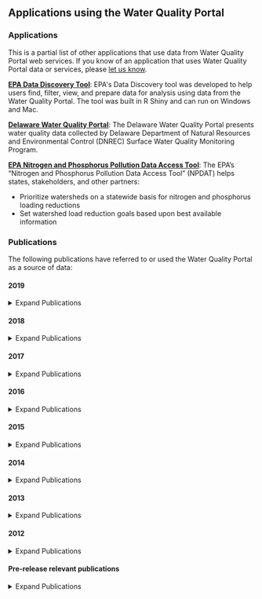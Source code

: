 ## **Applications using the Water Quality Portal**

### **Applications**
This is a partial list of other applications that use data from Water Quality Portal web services. If you know of an application that uses Water Quality Portal data or services, please [let us know](http://www.waterqualitydata.us/contact_us.jsp).

**[EPA Data Discovery Tool](https://www.epa.gov/waterdata/water-quality-portal-data-discovery-tool)**: EPA's Data Discovery tool was developed to help users find, filter, view, and prepare data for analysis using data from the Water Quality Portal. The tool was built in R Shiny and can run on Windows and Mac.  

**[Delaware Water Quality Portal](http://demac.udel.edu/waterquality/)**: The Delaware Water Quality Portal presents water quality data collected by Delaware Department of Natural Resources and Environmental Control (DNREC) Surface Water Quality Monitoring Program.

**[EPA Nitrogen and Phosphorus Pollution Data Access Tool](https://www.epa.gov/waterdata/epa-nitrogen-and-phosphorus-pollution-data-access-tool)**: The EPA’s “Nitrogen and Phosphorus Pollution Data Access Tool” (NPDAT) helps states, stakeholders, and other partners:
* Prioritize watersheds on a statewide basis for nitrogen and phosphorus loading reductions
* Set watershed load reduction goals based upon best available information


### **Publications**
The following publications have referred to or used the Water Quality Portal as a source of data:

#### **2019**
<details>
  <summary>Expand Publications</summary>

Abdul-Aziz Omar I., and Ahmed Shakil. “Evaluating the Emergent Controls of Stream Water Quality with Similitude and Dimensionless Numbers.” *Journal of Hydrologic Engineering* 24, no. 5 (May 1, 2019): 04019010. [https://doi.org/10.1061/(ASCE)HE.1943-5584.0001769](https://doi.org/10.1061/(ASCE)HE.1943-5584.0001769).

Bub, Sascha, Jakob Wolfram, Sebastian Stehle, Lara L. Petschick, and Ralf Schulz. “Graphing Ecotoxicology: The MAGIC Graph for Linking Environmental Data on Chemicals.” *Data* 4, no. 1 (March 2019): 34. [https://doi.org/10.3390/data4010034](https://doi.org/10.3390/data4010034).

Budnick, William R., Thibault Leboucher, Jérôme Belliard, Janne Soininen, Isabelle Lavoie, Katrina Pound, Aurélien Jamoneau, et al. “Local and Regional Drivers of Taxonomic Homogenization in Stream Communities along a Land Use Gradient.” *Global Ecology and Biogeography* 0, no. 0 (2019). [https://doi.org/10.1111/geb.12976](https://doi.org/10.1111/geb.12976).

Bulltail, Grace, and M. Todd Walter. “Impacts of Coal Resource Development on Surface Water Quality in a Multi-Jurisdictional Watershed in the Western United States.” Preprint. EarthArXiv, April 19, 2019. [https://doi.org/10.31223/osf.io/mybs3](https://doi.org/10.31223/osf.io/mybs3).

Cadwallader Adam, and VanBriesen Jeanne M. “Temporal and Spatial Changes in Bromine Incorporation into Drinking Water–Disinfection By-Products in Pennsylvania.” *Journal of Environmental Engineering* 145, no. 3 (March 1, 2019): 04018147. [https://doi.org/10.1061/(ASCE)EE.1943-7870.0001499](https://doi.org/10.1061/(ASCE)EE.1943-7870.0001499).

Dagnew, Awoke, Donald Scavia, Yu-Chen Wang, Rebecca Muenich, Colleen Long, and Margaret Kalcic. “Modeling Flow, Nutrient, and Sediment Delivery from a Large International Watershed Using a Field-Scale SWAT Model.” *JAWRA Journal of the American Water Resources Association* 0, no. 0 (2019). [https://doi.org/10.1111/1752-1688.12779](https://doi.org/10.1111/1752-1688.12779).

Flanagan, Kyle, Barnali Dixon, Tess Rivenbark, and Dale Griffin. “An Integrative GIS Approach to Analyzing the Impacts of Septic Systems on the Coast of Florida, USA.” *Physical Geography* 0, no. 0 (September 27, 2019): 1–26. [https://doi.org/10.1080/02723646.2019.1671297](https://doi.org/10.1080/02723646.2019.1671297).

Frederick, Logan, William P. Johnson, Thure Cerling, Diego Fernandez, and James VanDerslice. “Source Identification of Particulate Metals/Metalloids Deposited in the San Juan River Delta of Lake Powell, USA.” *Water, Air, & Soil Pollution* 230, no. 6 (May 27, 2019): 128. [https://doi.org/10.1007/s11270-019-4176-z](https://doi.org/10.1007/s11270-019-4176-z).

H2O Consulting. “Task 2: An Annotated Bibliography of Existing Datasets and Recommendations for Phase 2 of the Water-Related Ecosystem Services Assessment,” 2019. [http://www.cpwac.org/SWBreports/wresa_ph1_task2.pdf](http://www.cpwac.org/SWBreports/wresa_ph1_task2.pdf).

Haake, Danelle M., and Jason H. Knouft. “Comparison of Contributions to Chloride in Urban Stormwater from Winter Brine and Rock Salt Application.” *Environmental Science & Technology* 53, no. 20 (October 15, 2019): 11888–95. [https://doi.org/10.1021/acs.est.9b02864](https://doi.org/10.1021/acs.est.9b02864).

Hansen, Gretchen J. A., Luke A. Winslow, Jordan S. Read, Melissa Treml, Patrick J. Schmalz, and Stephen R. Carpenter. “Water Clarity and Temperature Effects on Walleye Safe Harvest: An Empirical Test of the Safe Operating Space Concept.” *Ecosphere* 10, no. 5 (2019): e02737. [https://doi.org/10.1002/ecs2.2737](https://doi.org/10.1002/ecs2.2737).

Jasechko, Scott. “Global Isotope Hydrogeology―Review.” *Reviews of Geophysics* 0, no. 0 (2019). [https://doi.org/10.1029/2018RG000627](https://doi.org/10.1029/2018RG000627).

Kujawa, Haley A. “Evaluation of Uncertainty in a Maumee River Watershed Soil and Water Assessment Tool under Current Conditions and Future Climate Projections.” The Ohio State University, 2019. [https://etd.ohiolink.edu/pg_10?0::NO:10:P10_ACCESSION_NUM:osu1555575109524802](https://etd.ohiolink.edu/pg_10?0::NO:10:P10_ACCESSION_NUM:osu1555575109524802).

Kung, Megan, Dennis Guignet, and Patrick Walsh. “Comparing Pollution Where You Live and Play: A Hedonic Analysis of Enterococcus in the Long Island Sound,” 2019. [http://econ.appstate.edu/RePEc/pdf/wp1902.pdf](http://econ.appstate.edu/RePEc/pdf/wp1902.pdf).

Miller, Christopher. “Development Along Rattlesnake Creek: An Assessment of Stream Health, Channel Form, and Land Cover.” Master of Science (MS), Univeristy of Montana, 2019. [https://scholarworks.umt.edu/etd/11350](https://scholarworks.umt.edu/etd/11350).

Morgan, David. “Multispecies Planning: Locating Nonhuman Entanglements in Oyster Restoration Policy on the Massachusetts Coast - ProQuest.” Master of Arts in Urban and Environmental Policy and Planning, Tufts University, 2019. [https://search.proquest.com/openview/02c95773c5c3213d911dee8e845c5cf1/1?pq-origsite=gscholar&cbl=18750&diss=y](https://search.proquest.com/openview/02c95773c5c3213d911dee8e845c5cf1/1?pq-origsite=gscholar&cbl=18750&diss=y).

Navas-Acien, Ana, Tiffany R. Sanchez, Koren Mann, and Miranda R. Jones. “Arsenic Exposure and Cardiovascular Disease: Evidence Needed to Inform the Dose-Response at Low Levels.” *Current Epidemiology Reports*, April 17, 2019. [https://doi.org/10.1007/s40471-019-00186-5](https://doi.org/10.1007/s40471-019-00186-5).

Potapova, Marina G., and Ionel Ciugulea. “The Novel Species Navicula Eileeniae (Bacillariophyta, Naviculaceae) and Its Recent Expansion in the Central Appalachian Region of North America.” *Plant Ecology and Evolution* 152, no. 2 (July 2019): 368–77. [https://doi.org/10.5091/plecevo.2019.1594](https://doi.org/10.5091/plecevo.2019.1594).

Raff, Zach, and Andrew Meyer. “CAFOs and Surface Water Quality: Evidence from the Proliferation of Large Farms in Wisconsin.” SSRN Scholarly Paper. Rochester, NY: Social Science Research Network, April 18, 2019. [https://papers.ssrn.com/abstract=3379678](https://papers.ssrn.com/abstract=3379678).

Riscassi, Ami, Todd Scanlon, and James Galloway. “Stream Geochemical Response to Reductions in Acid Deposition in Headwater Streams: Chronic versus Episodic Acidification Recovery.” *Hydrological Processes* 33, no. 4 (2019): 512–26. [https://doi.org/10.1002/hyp.13349](https://doi.org/10.1002/hyp.13349).

Ross, Matthew RV, Simon N. Topp, Alison P. Appling, Xiao Yang, Catherine Kuhn, David Butman, Marc Simard, and Tamlin Pavelsky. “AquaSat: A Dataset to Enable Remote Sensing of Water Quality for Inland Waters.” *Water Resources Research*, 2019. [https://doi.org/10.1029/2019WR024883](https://doi.org/10.1029/2019WR024883).

Rumschlag, Samantha L., Scott M. Bessler, and Jason R. Rohr. “Evaluating Improvements to Exposure Estimates from Fate and Transport Models by Incorporating Environmental Sampling Effort and Contaminant Use.” *Water Research*, March 22, 2019. [https://doi.org/10.1016/j.watres.2019.03.038](https://doi.org/10.1016/j.watres.2019.03.038).

Russoniello, Christopher J., and Laura K. Lautz. “Pay the PIED Piper: Guidelines to Visualize Large Geochemical Datasets on Piper Diagrams.” *Groundwater* n/a, no. n/a (2019). [https://doi.org/10.1111/gwat.12953](https://doi.org/10.1111/gwat.12953).

Rust, Ashley J., Samuel Saxe, John McCray, Charles C. Rhoades, and Terri S. Hogue. “Evaluating the Factors Responsible for Post-Fire Water Quality Response in Forests of the Western USA.” *International Journal of Wildland Fire*, September 3, 2019. [https://doi.org/10.1071/WF18191](https://doi.org/10.1071/WF18191).

Ryan, Adam C., Robert C. Santore, Scott Tobiason, Giday WoldeGabriel, and Armand R. Groffman. “Total Recoverable Aluminum: Not Totally Relevant for Water Quality Standards.” *Integrated Environmental Assessment and Management* 0, no. ja (2019). [https://doi.org/10.1002/ieam.4177](https://doi.org/10.1002/ieam.4177).

Sanders, Nathan Edward. “AMEND: Open Source and Data-Driven Oversight of Water Quality in New England.” *Media and Communication* 7, no. 3 (August 6, 2019): 91–103. [https://doi.org/10.17645/mac.v7i3.2136](https://doi.org/10.17645/mac.v7i3.2136).

Shaughnessy, A. R., J. J. Sloan, M. J. Corcoran, and E. A. Hasenmueller. “Sediments in Agricultural Reservoirs Act as Sinks and Sources for Nutrients over Various Timescales.” *Water Resources Research* 55, no. 7 (2019): 5985–6000. [https://doi.org/10.1029/2018WR024004](https://doi.org/10.1029/2018WR024004).

Shen, Longzhu, Giuseppe Amatulli, Tushar Sethi, Peter Raymond, and Sami Domisch. “Estimating Nitrogen and Phosphorus Concentrations in Streams and Rivers across the Contiguous United States: A Machine Learning Framework.” PeerJ Inc., March 13, 2019. [https://doi.org/10.7287/peerj.preprints.27585v1](https://doi.org/10.7287/peerj.preprints.27585v1).

South Carolina Department of Health and Environmental Control, Bureau of Water, and David Chestnut. “State of South Carolina Monitoring Strategy for Calendar Year 2019,” 2019. [https://dc.statelibrary.sc.gov/handle/10827/31266](https://dc.statelibrary.sc.gov/handle/10827/31266).

Van Gray, Jonathan B. “Disturbance Effects on Assembly and Recovery Dynamics of Freshwater Microbial Biofilm Communitieis.” PHD, Kent State University, 2019. [https://etd.ohiolink.edu/pg_10?0::NO:10:P10_ACCESSION_NUM:kent1556556989587688](https://etd.ohiolink.edu/pg_10?0::NO:10:P10_ACCESSION_NUM:kent1556556989587688).

Wang, Ruoyu, Huajin Chen, Yuzhou Luo, Patrick Moran, Michael Grieneisen, and Minghua Zhang. “Nitrate Runoff Contributing from the Agriculturally Intensive San Joaquin River Watershed to Bay-Delta in California.” *Sustainability* 11, no. 10 (January 2019): 2845. [https://doi.org/10.3390/su11102845](https://doi.org/10.3390/su11102845).

Wesenbeeck, I. J. van, and S. Knowles. “Groundwater Monitoring for 1,3-Dichloropropene in High Fumigant Use Areas of North America and Europe.” *Pest Management Science* 0, no. ja (2019). [https://doi.org/10.1002/ps.5398](https://doi.org/10.1002/ps.5398).

Wilson, Matthew J., Matthew E. McTammany, and Hannah R. Bohr. “Manganese Oxides as Localized Drivers of Benthic Invertebrate Density and Community Structure.” *Hydrobiologia*, May 29, 2019. [https://doi.org/10.1007/s10750-019-03979-3](https://doi.org/10.1007/s10750-019-03979-3).

Yao, Huaxiu, Yiding Liu, Ying Wei, Xianfeng Tang, and Zhenhui Li. “Learning from Multiple Cities: A Meta-Learning Approach for Spatial-Temporal Prediction.” *ArXiv:1901.08518 [Cs, Stat]*, January 24, 2019. [http://arxiv.org/abs/1901.08518](http://arxiv.org/abs/1901.08518).

Yigzaw, Wondmagegn, Hong-Yi Li, Xing Fang, L. Ruby Leung, Nathalie Voisin, Mohamad I. Hejazi, and Yonas Demissie. “A Multi-Layer Reservoir Thermal Stratification Module for Earth System Models.” *Journal of Advances in Modeling Earth Systems* 0, no. ja (2019). [https://doi.org/10.1029/2019MS001632](https://doi.org/10.1029/2019MS001632).

</details>

#### **2018**
<details>
  <summary>Expand Publications</summary>

Amos, H. M., Miniat, C. F., Lynch, J., Compton, J., Templer, P. H., Sprague, L. A., … Pouyat, R. (2018). What Goes Up Must Come Down: Integrating Air and Water Quality Monitoring for Nutrients. *Environmental Science & Technology*, 52(20), 11441–11448. [https://doi.org/10.1021/acs.est.8b03504](https://doi.org/10.1021/acs.est.8b03504)

Andres, A. S., Main, C. R., Pettay, D. T., & Ullman, W. J. (2018). Hydrophysical and Hydrochemical Controls of Cyanobacterial Blooms in Coursey Pond, Delaware (USA). *Journal of Environmental Quality*, 0(0). [https://doi.org/10.2134/jeq2018.03.0108](https://doi.org/10.2134/jeq2018.03.0108)

Aplasca, A. C., Titus, V., Ossiboff, R. J., Murphy, L., Seimon, T. A., Ingerman, K., … Sykes, J. M. (2018). Health Assessment of Free-Ranging Chelonians in an Urban Section of the Bronx River, New York. *Journal of Wildlife Diseases*. [https://doi.org/10.7589/2017-12-304](https://doi.org/10.7589/2017-12-304)

Baeumler, N. (2018). *River Nitrogen Loads and Landscape Evapotranspiration as Influenced by Climate and Land Cover Changes in the Midwestern United States* (Masters). University of Minnesota. Retrieved from [http://hdl.handle.net/11299/200157](http://hdl.handle.net/11299/200157)

Barmentlo, S. H., Schrama, M., Hunting, E. R., Heutink, R., van Bodegom, P. M., de Snoo, G. R., & Vijver, M. G. (2018). Assessing combined impacts of agrochemicals: Aquatic macroinvertebrate population responses in outdoor mesocosms. *Science of The Total Environment*, 631–632, 341–347. [https://doi.org/10.1016/j.scitotenv.2018.03.021](https://doi.org/10.1016/j.scitotenv.2018.03.021)

Beri, J., Kirkwood, K. I., Muddiman, D. C., & Bereman, M. S. (2018). A novel integrated strategy for the detection and quantification of the neurotoxin β-*methylamino*-alanine in environmental samples. *Analytical and Bioanalytical Chemistry*, 410(10), 2597–2605. [https://doi.org/10.1007/s00216-018-0930-0](https://doi.org/10.1007/s00216-018-0930-0)

Bernier, K. (2018). *Land Use Planning, Policy, and Water Quality Nexus for Escherichia coli Mitigation: A Case Study of Greenville, SC* (Master of City and Regional Planning (MCRP)). Clemson University. Retrieved from [https://tigerprints.clemson.edu/all_theses/2816](https://tigerprints.clemson.edu/all_theses/2816)

Billmire, M., & Koziol, B. W. (2018). Landscape and flow path-based nutrient loading metrics for evaluation of in-stream water quality in Saginaw Bay, Michigan. *Journal of Great Lakes Research*. [https://doi.org/10.1016/j.jglr.2018.06.004](https://doi.org/10.1016/j.jglr.2018.06.004)

Cadwallader, A. L. (2018). *Impacts of Bromide and Nitrogen Wastewater Discharges on Downstream Drinking Water Treatment Plant Disinfection Byproducts* (PhD Thesis). Carnegie Mellon University.

Douglas, S. H., Dixon, B., & Griffin, D. (2018). Assessing intrinsic and specific vulnerability models ability to indicate groundwater vulnerability to groups of similar pesticides: a comparative study. *Physical Geography*, 0(0), 1–19. [https://doi.org/10.1080/02723646.2017.1406300](https://doi.org/10.1080/02723646.2017.1406300)

Dunnington, D. W., & Spooner, I. S. (2018). Using a linked table-based structure to encode self-describing multiparameter spatiotemporal data. *FACETS*, 3(1), 326–337. [https://doi.org/10.1139/facets-2017-0026](https://doi.org/10.1139/facets-2017-0026)

Gibson, K. J., Miller, J. M., Johnson, P. D., & Stewart, P. M. (2018). Acute Toxicity of Chloride, Potassium, Nickel, and Zinc to Federally Threatened and Petitioned Mollusk Species. *Southeastern Naturalist*, 239–256. [https://doi.org/10.1656/058.017.0206](https://doi.org/10.1656/058.017.0206)

Good, K. D. (2018). Contributions of bromide from coal-fired power plants at Pennsylvania drinking water intakes, 13.

Grant, L., & Langpap, C. (2018a). Private provision of public goods by environmental groups. *Proceedings of the National Academy of Sciences*, 201805336. [https://doi.org/10.1073/pnas.1805336115](https://doi.org/10.1073/pnas.1805336115)

Grant, L., & Langpap, C. (2018b). Private provision of public goods by environmental groups. *Proceedings of the National Academy of Sciences*, 201805336. [https://doi.org/10.1073/pnas.1805336115](https://doi.org/10.1073/pnas.1805336115)

Greb, S., Dekker, A., Binding, C., & IOCCG. (2018). *Earth Observations in Support of Global Water Quality*. (Report). International Ocean Colour Coordinating Group (IOCCG). [http://dx.doi.org/10.25607/OBP-113](http://dx.doi.org/10.25607/OBP-113)

Hundt, S. A., & Hopkins, C. B. (2018). *Compilation and analysis of multiple groundwater-quality datasets for Idaho* (USGS Numbered Series No. 2018–1079). Reston, VA: U.S. Geological Survey. Retrieved from [http://pubs.er.usgs.gov/publication/ofr20181079](http://pubs.er.usgs.gov/publication/ofr20181079)

Kang, M., Ayars, J. E., & Jackson, R. (2018). Deep groundwater quality in the southwestern United States. *Environmental Research Letters*. [https://doi.org/10.1088/1748-9326/aae93c](https://doi.org/10.1088/1748-9326/aae93c)

Keiser, D., & Shapiro, J. (2018). Burning Waters to Crystal Springs? U.S. Water Pollution Regulation Over the Last Half Century. *Economics Working Papers*. Retrieved from [https://lib.dr.iastate.edu/econ_workingpapers/62](https://lib.dr.iastate.edu/econ_workingpapers/62)

Korte, D. M. (2018). *Landslide Distribution and Susceptibility, Material Properties, and Soil Loss Estimates for the Drift Creek Watershed (Siletz River), Lincoln County, Oregon* (PhD Thesis). Kent State University.

Laureano-Rosario, A. E., Duncan, A. P., Symonds, E. M., Savic, D. A., & Muller-Karger, F. E. (2018). Predicting culturable enterococci exceedances at escambron beach, San Juan, Puerto Rico using satellite remote sensing and artificial neural networks. *Journal of Water and Health*. [https://doi.org/10.2166/wh.2018.128](https://doi.org/10.2166/wh.2018.128)

Leonard, A. (2018). *Margaret White Springs Recharge Study, Buffalo National River, North-central Arkansas, USA* (Master of Science in Geology (MS)). University of Arkansas, Fayetteville, AR. Retrieved from [https://scholarworks.uark.edu/etd/3077](https://scholarworks.uark.edu/etd/3077)

Libera, D. A. (2018). *Reducing Uncertainty in Predicting and Forecasting Nutrient Constituents across the Southeastern United States*. (Doctor of Philosophy, Civil Engineering). North Carolina State. Retrieved from [http://www.lib.ncsu.edu/resolver/1840.20/35511](http://www.lib.ncsu.edu/resolver/1840.20/35511)

Millard, J. D., Driscoll, C. T., Burns, D. A., Montesdeoca, M. R., & Riva-Murray, K. (2018). Response of mercury in an Adirondack (NY, USA) forest stream to watershed lime application. *Environmental Science: Processes & Impacts*. [https://doi.org/10.1039/C7EM00520B](https://doi.org/10.1039/C7EM00520B)

Miralha, L. (2018). *ACCOUNTING FOR SPATIAL AUTOCORRELATION IN MODELING THE DISTRIBUTION OF WATER QUALITY VARIABLES*. Retrieved from [https://doi.org/10.13023/ETD.2018.196](https://doi.org/10.13023/ETD.2018.196)

Miralha, L., & Kim, D. (2018). Accounting for and Predicting the Influence of Spatial Autocorrelation in Water Quality Modeling. *ISPRS International Journal of Geo-Information*, 7(2), 64. [https://doi.org/10.3390/ijgi7020064](https://doi.org/10.3390/ijgi7020064)

Moore, A. P., & Bringolf, R. B. (2018). Effects of nitrate on freshwater mussel glochidia attachment and metamorphosis success to the juvenile stage. *Environmental Pollution*, 242, 807–813. [https://doi.org/10.1016/j.envpol.2018.07.047](https://doi.org/10.1016/j.envpol.2018.07.047)

Niu, X., Wen, T., Li, Z., & Brantley, S. L. (2018). One Step toward Developing Knowledge from Numbers in Regional Analysis of Water Quality. *Environmental Science & Technology*. [https://doi.org/10.1021/acs.est.8b01035](https://doi.org/10.1021/acs.est.8b01035)

Niu, X., Wendt, A., Li, Z., Agarwal, A., Xue, L., Gonzales, M., & Brantley, S. L. (2018). Detecting the effects of coal mining, acid rain, and natural gas extraction in Appalachian basin streams in Pennsylvania (USA) through analysis of barium and sulfate concentrations. *Environmental Geochemistry and Health*, 40(2), 865–885. [https://doi.org/10.1007/s10653-017-0031-6](https://doi.org/10.1007/s10653-017-0031-6)

Oda, T., Green, M. B., Urakawa, R., Scanlon, T. M., Sebestyen, S. D., McGuire, K. J., … Ohte, N. (2018). Stream Runoff and Nitrate Recovery Times After Forest Disturbance in the USA and Japan. *Water Resources Research*, 54(9), 6042–6054. [https://doi.org/10.1029/2017WR021986](https://doi.org/10.1029/2017WR021986)

Osborne, M., Ackerman, D., & Kimble, G. (2018). Visualizing Big Data to Guide Water Resource Decisions [Text]. [https://doi.org/info:doi/10.2175/193864718825135289](https://doi.org/info:doi/10.2175/193864718825135289)

Osborne, M., Ackerman, D., Osborne, R., & Kimble, G. (2018). Understanding Water Quality in a Large Watershed [Text]. [https://doi.org/info:doi/10.2175/193864718824940042](https://doi.org/info:doi/10.2175/193864718824940042)

Paudel, J., & Crago, C. L. (2018). *Environmental Externalities from Agriculture: Evidence from Water Quality in the United States* (PhD Thesis). University of Massaschusetts, Amherst.

Rahman, A., El Hayek, E., Blake, J. M., Bixby, R. J., Ali, A.-M., Spilde, M., … Artyushkova, K. (2018). Metal Reactivity in Laboratory Burned Wood from a Watershed Affected by Wildfires. *Environmental Science & Technology*.

Robison, A. L., & Scanlon, T. M. (2018). Climate change to offset improvements in watershed acid-base status provided by Clean Air Act and Amendments: A model application in Shenandoah National Park, Virginia. *Journal of Geophysical Research: Biogeosciences*, 0(ja). [https://doi.org/10.1029/2018JG004519](https://doi.org/10.1029/2018JG004519)

Rumschlag, S. L., Rohr, J. R., & Bessler, S. (2018). Evaluating Improvements to Exposure Estimates from Fate and Transport Models by Incorporating Environmental Sampling Effort and Landscape-level Contaminant Use. *BioRxiv*, 472969. [https://doi.org/10.1101/472969](https://doi.org/10.1101/472969)

Salerno, J. (2018). *Main content The Risk Posed by Pesticides and Contaminant Mixtures to Freshwater Mussels (Unionidae) in Ontario* (Master of Science). University of Guelph. Retrieved from [http://hdl.handle.net/10214/14282](http://hdl.handle.net/10214/14282)

Salerno, J., Bennett, C. J., Holman, E., Gillis, P. L., Sibley, P. K., & Prosser, R. S. (2018). Sensitivity of multiple life-stages of two freshwater mussel species (Unionidae) to various pesticides detected in Ontario (Canada) surface waters. *Environmental Toxicology and Chemistry*, 0(ja). [https://doi.org/10.1002/etc.4248](https://doi.org/10.1002/etc.4248)

Santore, R. C., Ryan, A. C., Kroglund, F., Rodriquez, P., Stubblefield, W., Cardwell, A., … Nordheim, E. (2018). Development and Application of a Biotic Ligand Model for Predicting the Chronic Toxicity of Dissolved and Precipitated Aluminum to Aquatic Organisms. *Environmental Toxicology and Chemistry*, n/a-n/a. [https://doi.org/10.1002/etc.4020](https://doi.org/10.1002/etc.4020)

Sartori, F., & Vidrio, E. (2018). Environmental fate and ecotoxicology of paraquat: a California perspective. *Toxicological & Environmental Chemistry*, 0(0), 1–39. [https://doi.org/10.1080/02772248.2018.1460369](https://doi.org/10.1080/02772248.2018.1460369)

Scavia, D., Bocaniov, S. A., Dagnew, A., Long, C., & Wang, Y.-C. (2018). St. Clair-Detroit River system: Phosphorus mass balance and implications for Lake Erie load reduction, monitoring, and climate change. *Journal of Great Lakes Research*. [https://doi.org/10.1016/j.jglr.2018.11.008](https://doi.org/10.1016/j.jglr.2018.11.008)

Schaeffer, B. A., Iiames, J., Dwyer, J., Urquhart, E., Salls, W., Rover, J., & Seegers, B. (2018). An initial validation of Landsat 5 and 7 derived surface water temperature for U.S. lakes, reservoirs, and estuaries. *International Journal of Remote Sensing*, 0(0), 1–17. [https://doi.org/10.1080/01431161.2018.1471545](https://doi.org/10.1080/01431161.2018.1471545)

Sharma, N., Westerhoff, P., Lackner, K., & Herckes, P. (2018). *Historical and Future Needs for Geospatial Iodide Occurrence and Sources  in Surface and Ground Waters of the United States of America* (Masters Thesis). Arizona State University. Retrieved from [http://hdl.handle.net/2286/R.I.51678](http://hdl.handle.net/2286/R.I.51678)

Strickling, H. L., & Obenour, D. R. (2018). Leveraging Spatial and Temporal Variability to Probabilistically Characterize Nutrient Sources and Export Rates in a Developing Watershed. *Water Resources Research*, 0(ja). [https://doi.org/10.1029/2017WR022220](https://doi.org/10.1029/2017WR022220)

SZWILSKI, T. B., SMITH, J., CHAPMAN, J., & LEWIS, M. (2018). CYBERINFRASTRUCTURE SUPPORTING WATERSHED HEALTH MONITORING AND MANAGEMENT. *Water Pollution XIV*, 228, 245.

Warrick, J. A., & Milliman, J. D. (2018). Do we know how much fluvial sediment reaches the sea? Decreased river monitoring of U.S. coastal rivers. *Hydrological Processes*, 32(23), 3561–3567. [https://doi.org/10.1002/hyp.13276](https://doi.org/10.1002/hyp.13276)

Weidhaas, J., Anderson, A., & Jamal, R. (2018). Elucidating waterborne pathogen presence and aiding source apportionment in an impaired stream. *Applied and Environmental Microbiology*, AEM.02510-17. [https://doi.org/10.1128/AEM.02510-17](https://doi.org/10.1128/AEM.02510-17)

Winslow, L. A., Hahn, T. H., DeVaul Princiotta, S., Leach, T. H., & Rose, K. C. (2018). Characterizing hydrologic networks: Developing a tool to enable research of macroscale aquatic networks. *Environmental Modelling & Software*, 104, 94–101. [https://doi.org/10.1016/j.envsoft.2018.03.012](https://doi.org/10.1016/j.envsoft.2018.03.012)

Wurtsbaugh, W. (2018). Effects of Eutrophication on Birds in Three Bays of Great Salt Lake: A Comparative Analysis with Utah DWR Waterbird Survey Data. *Watershed Sciences Faculty Publications*, 1–24.

Young, D. (2018). Integrating Data Using Open Standards [Text]. [https://doi.org/info:doi/10.2175/193864718825135522](https://doi.org/info:doi/10.2175/193864718825135522)

</details>

#### **2017**
<details>
  <summary>Expand Publications</summary>

Ascott, M. J., Gooddy, D. C., Wang, L., Stuart, M. E., Lewis, M. A., Ward, R. S., & Binley, A. M. (2017). Global patterns of nitrate storage in the vadose zone. *Nature Communications*, 8(1), 1416. [https://doi.org/10.1038/s41467-017-01321-w](https://doi.org/10.1038/s41467-017-01321-w)

Atherholt, T. B., Procopio, N. A., & Goodrow, S. M. (2017). Seasonality of Coliform Bacteria Detection Rates in New Jersey Domestic Wells. *Groundwater*, 55(3), 346–361. [https://doi.org/10.1111/gwat.12482](https://doi.org/10.1111/gwat.12482)

Botero-Acosta, A., & Chu, M. L. (2017). Estimation of Watershed Responses to Anthropogenic Stressors Considering Spatial and Temporary Variations (p. 1). Presented at the 2017 ASABE Annual International Meeting, ASABE. [https://doi.org/10.13031/aim.201700240](https://doi.org/10.13031/aim.201700240)

Buchanan, C., Smith, Z., & Nagel, A. (2017). *Long-Term Water Quality Trends in USEPA Region 3 (Mid-Atlantic)*. Rockville, MD 20850: Interstate Commission on the Potomac River Basin. Retrieved from [https://www.potomacriver.org/wp-content/uploads/2017/09/ICP17-5_Buchanan.pdf](https://www.potomacriver.org/wp-content/uploads/2017/09/ICP17-5_Buchanan.pdf)

Ceccaroni, L., & Piera, J. (2017). *Analyzing the role of citizen science in modern research*. Retrieved from [http://public.eblib.com/choice/publicfullrecord.aspx?p=4729473](http://public.eblib.com/choice/publicfullrecord.aspx?p=4729473)

Chen, H., Luo, Y., Potter, C., Moran, P. J., Grieneisen, M. L., & Zhang, M. (2017). Modeling pesticide diuron loading from the San Joaquin watershed into the Sacramento-San Joaquin Delta using SWAT. *Water Research*, 121, 374–385. [https://doi.org/10.1016/j.watres.2017.05.032](https://doi.org/10.1016/j.watres.2017.05.032)

Danhoff, B. M., Huckins, C. J., Auer, N. A., Goble, C. W., Ogren, S. A., & Holtgren, J. M. (2017). Abiotic Habitat Assessment for Arctic Grayling in a Portion of the Big Manistee River, Michigan. *Transactions of the American Fisheries Society*, 146(4), 645–662. [https://doi.org/10.1080/00028487.2017.1301995](https://doi.org/10.1080/00028487.2017.1301995)

Doctor, D. H., Paybins, K. S., & Kozar, M. D. (2017). *A GIS-Based Compilation of Spring Locations and Geochemical Parameters in the Appalachian Landscape Conservation Cooperative (LCC) Region* (USGS Numbered Series No. 2017–5023) (pp. 38–48). Reston, VA: U.S. Geological Survey. Retrieved from [https://doi.org/10.3133/sir20175023](https://doi.org/10.3133/sir20175023)

Dugan, H. A., Summers, J. C., Skaff, N. K., Krivak-Tetley, F. E., Doubek, J. P., Burke, S. M., … Weathers, K. C. (2017). Long-term chloride concentrations in North American and European freshwater lakes. *Scientific Data*, 4. [https://doi.org/10.1038/sdata.2017.101](https://doi.org/10.1038/sdata.2017.101)

Garcia, V., Cooter, E., Crooks, J., Hinckley, B., Murphy, M., & Xing, X. (2017). Examining the impacts of increased corn production on groundwater quality using a coupled modeling system. *Science of The Total Environment*, 586, 16–24. [https://doi.org/10.1016/j.scitotenv.2017.02.009](https://doi.org/10.1016/j.scitotenv.2017.02.009)

Good, K. D., & VanBriesen, J. M. (2017). Power Plant Bromide Discharges and Downstream Drinking Water Systems in Pennsylvania. *Environmental Science & Technology*, 51(20), 11829–11838. [https://doi.org/10.1021/acs.est.7b03003](https://doi.org/10.1021/acs.est.7b03003)

Govenor, H., Krometis, L. A. H., & Hession, W. C. (2017). Invertebrate-Based Water Quality Impairments and Associated Stressors Identified through the US Clean Water Act. *Environmental Management*, 1–17. [https://doi.org/10.1007/s00267-017-0907-3](https://doi.org/10.1007/s00267-017-0907-3)

Hagemann, M., & Park, M.-H. (2017). Capacity of semi-parametric regression models to predict extreme-event water quality in the Northeastern US. *Journal of Hydrology*, 547, 575–584. [https://doi.org/10.1016/j.jhydrol.2017.02.017](https://doi.org/10.1016/j.jhydrol.2017.02.017)

Howson, U. A., Buchanan, G. A., & Nickels, J. A. (2017). Zooplankton Community Dynamics in a Western Mid-Atlantic Lagoonal Estuary. *Journal of Coastal Research*, 141–168. [https://doi.org/10.2112/SI78-012.1](https://doi.org/10.2112/SI78-012.1)

Jasechko, S., Perrone, D., Befus, K. M., Bayani Cardenas, M., Ferguson, G., Gleeson, T., … Kirchner, J. W. (2017). Global aquifers dominated by fossil groundwaters but wells vulnerable to modern contamination. *Nature Geoscience*, 10, 425–429. [https://doi.org/10.1038/ngeo2943](https://doi.org/10.1038/ngeo2943)

Jasechko, S., Wassenaar, L. I., & Mayer, B. (2017). Isotopic evidence for widespread cold-season-biased groundwater recharge and young streamflow across central Canada. *Hydrological Processes*, 31(12), 2196–2209. [https://doi.org/10.1002/hyp.11175](https://doi.org/10.1002/hyp.11175)

Karpatne, A., Watkins, W., Read, J., & Kumar, V. (2017). Physics-guided Neural Networks (PGNN): An Application in Lake Temperature Modeling. *ArXiv Preprint ArXiv:1710.11431*.

Keeley, K., Kurtz, E., Li, L., Waisanen, E., Xin, Y., & Zhang, F. (2017). *Supporting Conservation and Decision-Making in the Northwoods: Mapping Forest Values, Services, and Threats*. Retrieved from [https://deepblue.lib.umich.edu/handle/2027.42/136554](https://deepblue.lib.umich.edu/handle/2027.42/136554)

Keiser, D. A., & Shapiro, J. S. (2017). *Consequences of the Clean Water Act and the Demand for Water Quality* (Working Paper No. 23070). National Bureau of Economic Research. [https://doi.org/10.3386/w23070](https://doi.org/10.3386/w23070)

Lehrter, J. C., & Le, C. (2017). Satellite Derived Water Quality Observations Are Related to River Discharge and Nitrogen Loads in Pensacola Bay, Florida. *Frontiers in Marine Science*, 4. [https://doi.org/10.3389/fmars.2017.00274](https://doi.org/10.3389/fmars.2017.00274)

Mordy, C. W., Devol, A., Eisner, L. B., Kachel, N., Ladd, C., Lomas, M. W., … Wisegarver, E. (2017). Nutrient and phytoplankton dynamics on the inner shelf of the eastern Bering Sea. *Journal of Geophysical Research: Oceans*, 122(3), 2422–2440. [https://doi.org/10.1002/2016JC012071](https://doi.org/10.1002/2016JC012071)

Myers, D. N., & Ludtke, A. S. (2017). Chapter Two - Progress and Lessons Learned from Water-Quality Monitoring Networks. In S. Ahuja (Ed.), *Chemistry and Water* (pp. 23–120). Elsevier. [https://doi.org/10.1016/B978-0-12-809330-6.00002-7](https://doi.org/10.1016/B978-0-12-809330-6.00002-7)

Oliver, S. K. (2017). *Lake Morphology and Nutrient Dynamics at Macroscales*. The University of Wisconsin-Madison.

Procopio, N. A., Atherholt, T. B., Goodrow, S. M., & Lester, L. A. (2017). The Likelihood of Coliform Bacteria in NJ Domestic Wells Based on Precipitation and Other Factors. *Groundwater*, n/a-n/a. [https://doi.org/10.1111/gwat.12518](https://doi.org/10.1111/gwat.12518)

Read, E. K., Carr, L., De Cicco, L., Dugan, H. A., Hanson, P. C., Hart, J. A., … Winslow, L. A. (2017). Water quality data for national-scale aquatic research: The Water Quality Portal. *Water Resources Research*, 53(2), 1735–1745. [https://doi.org/10.1002/2016WR019993](https://doi.org/10.1002/2016WR019993)

Ruiz, L. (2017, May 19). *Exploring the Harmful Health Effects of Chlorpyrifos on Children:  An Argument for Policy Reform* (MS). University of San Francisco. Retrieved from [http://repository.usfca.edu/capstone/529](http://repository.usfca.edu/capstone/529)

Safford, H., & Peters, C. A. (2017). Citizen Science for Dissolved Oxygen Monitoring: Case Studies from Georgia and Rhode Island. *Environmental Engineering Science*. [https://doi.org/10.1089/ees.2017.0218](https://doi.org/10.1089/ees.2017.0218)

Schierenbeck, T. M., & Smith, M. C. (2017). Path to Impact for Autonomous Field Deployable Chemical Sensors: A Case Study of in Situ Nitrite Sensors. *Environmental Science & Technology*, 51(9), 4755–4771. [https://doi.org/10.1021/acs.est.6b06171](https://doi.org/10.1021/acs.est.6b06171)

Slawecki, T., Young, D., Dean, B., Bergenroth, B., & Sparks, K. (2017). Pilot implementation of the US EPA interoperable watershed network. *Open Geospatial Data, Software and Standards*, 2, 13. [https://doi.org/10.1186/s40965-017-0025-4](https://doi.org/10.1186/s40965-017-0025-4)

Solomon, K. R., & Stephenson, G. L. (2017). Quantitative weight of evidence assessment of higher tier studies on the toxicity and risks of neonicotinoids in honeybees. 3. Clothianidin. *Journal of Toxicology and Environmental Health*, Part B, 0(0), 1–19. [https://doi.org/10.1080/10937404.2017.1388567](https://doi.org/10.1080/10937404.2017.1388567)

Sprague, L. A., Oelsner, G. P., & Argue, D. M. (2017). Challenges with secondary use of multi-source water-quality data in the United States. *Water Research*, 110, 252–261. [https://doi.org/10.1016/j.watres.2016.12.024](https://doi.org/10.1016/j.watres.2016.12.024)

Tango, P., Dennison, W., Phillips, S., Ehrich, M. F., Bennett, M., Boomer, K., & Friedrichs, C. (2017). *Integrating and Leveraging Monitoring Networks to Support the Assessment of Outcomes in the Chesapeake Bay Watershed Agreement* (STAC Publication No. 17–003). Edgewater, MD: Scientific and Technical

Advisory Committee (STAC). Retrieved from [http://www.chesapeake.org/pubs/371_Tango2017.pdf](http://www.chesapeake.org/pubs/371_Tango2017.pdf)

Vighi, M., Matthies, M., & Solomon, K. R. (2017). Critical assessment of pendimethalin in terms of persistence, bioaccumulation, toxicity, and potential for long-range transport. *Journal of Toxicology and Environmental Health*, Part B, 20(1), 1–21. [https://doi.org/10.1080/10937404.2016.1222320](https://doi.org/10.1080/10937404.2016.1222320)

Vijver, M. G., Hunting, E. R., Nederstigt, T. A. P., Tamis, W. L. M., van den Brink, P. J., & van Bodegom, P. M. (2017). Postregistration monitoring of pesticides is urgently required to protect ecosystems. *Environmental Toxicology and Chemistry*, 36(4), 860–865. [https://doi.org/10.1002/etc.3721](https://doi.org/10.1002/etc.3721)

Walch, M., & McGowan, A. (2017). *ENVIRONMENTAL MONITORING PLAN FOR DELAWARE’S INLAND BAYS*. Retrieved from [https://www.inlandbays.org/about/committees/stac/inland-bays-environmental-monitoring-plan/](https://www.inlandbays.org/about/committees/stac/inland-bays-environmental-monitoring-plan/)

Wang, D., Singhasemanon, N., & Goh, K. S. (2017). A review of diazinon use, contamination in surface waters, and regulatory actions in California across water years 1992–2014. *Environmental Monitoring and Assessment*, 189(7), 310. [https://doi.org/10.1007/s10661-017-6026-z](https://doi.org/10.1007/s10661-017-6026-z)

Williams, J., & Labou, S. G. (2017). A database of georeferenced nutrient chemistry data for mountain lakes of the Western United States. *Scientific Data*, 4. [https://doi.org/10.1038/sdata.2017.69](https://doi.org/10.1038/sdata.2017.69)

Winslow, L. A., Hansen, G. J. A., Read, J. S., & Notaro, M. (2017). Large-scale modeled contemporary and future water temperature estimates for 10774 Midwestern U.S. Lakes. *Scientific Data*, 4, sdata201753. [https://doi.org/10.1038/sdata.2017.53](https://doi.org/10.1038/sdata.2017.53)

Yen, J. D. L., Thomson, J. R., Keith, J. M., Paganin, D. M., Fleishman, E., Dobkin, D. S., … Mac Nally, R. (2017). Balancing generality and specificity in ecological gradient analysis with species abundance distributions and individual size distributions. *Global Ecology and Biogeography*, 26(3), 318–332. [https://doi.org/10.1111/geb.12537](https://doi.org/10.1111/geb.12537)

</details>

#### **2016**
<details>
  <summary>Expand Publications</summary>

Barkmann, P. E., Sterne, E. J., Dechesne, M., & Houck, K. J. (2016). South Park, ColoradoThe interplay of tectonics and sedimentation creates one of Colorado’s crown jewels. In S. M. Keller & M. L. Morgan (Eds.), *Unfolding the Geology of the West* (Vols. 1–Book, Section). Geological Society of America. Retrieved from [http://dx.doi.org/10.1130/2016.0044(07)](http://dx.doi.org/10.1130/2016.0044(07))
 
Blodgett, D., Lucido, J., & Kreft, J. (2016). Progress on water data integration and distribution: a summary of select US Geological Survey data systems. *Journal of Hydroinformatics*, 18(2), 226–237. [https://doi.org/10.2166/hydro.2015.067](https://doi.org/10.2166/hydro.2015.067)
 
Blodgett, D., Read, E., Lucido, J., Slawecki, T., & Young, D. (2016). An Analysis of Water Data Systems to Inform the Open Water Data Initiative. *JAWRA Journal of the American Water Resources Association*, 52(4), 845–858. [https://doi.org/10.1111/1752-1688.12417](https://doi.org/10.1111/1752-1688.12417)
 
Brown, L. D., Mukherjee, G., & Weinstein, A. (2016). Empirical Bayes Estimates for a 2-Way Cross-Classified Additive Model. *ArXiv:1605.08466 [Math, Stat]*. Retrieved from [http://arxiv.org/abs/1605.08466](http://arxiv.org/abs/1605.08466)
 
Caffrey, J. M., & Murrell, M. C. (2016). A Historical Perspective on Eutrophication in the Pensacola Bay Estuary, FL, USA. In *Aquatic Microbial Ecology and Biogeochemistry: A Dual Perspective* (pp. 199–213). Springer, Cham. [https://doi.org/10.1007/978-3-319-30259-1_16](https://doi.org/10.1007/978-3-319-30259-1_16)
 
Frederick, L., VanDerslice, J., Taddie, M., Malecki, K., Gregg, J., Faust, N., & Johnson, W. P. (2016). Contrasting regional and national mechanisms for predicting elevated arsenic in private wells across the United States using classification and regression trees. *Water Research*, 91, 295–304. [https://doi.org/10.1016/j.watres.2016.01.023](https://doi.org/10.1016/j.watres.2016.01.023)
 
Good, K. D., Bergman, L. E., Klara, S. S., Leitch, M. E., & VanBriesen, J. M. (2016). Implications of Engineered Nanomaterials in Drinking Water Sources. *Journal - American Water Works Association*, 108, E1–E17. [https://doi.org/10.5942/jawwa.2016.108.0013](https://doi.org/10.5942/jawwa.2016.108.0013)
 
Goodsell, T. (2016, March 1). *Trace Element Inputs from Natural and Anthropogenic Sources in an Agricultural Watershed, Middle Provo River, Utah* (MS). Brigham Young University. Retrieved from [http://scholarsarchive.byu.edu/etd/6223](http://scholarsarchive.byu.edu/etd/6223)
 
Jasechko, S. (2016a). Late-Pleistocene precipitation δ18O interpolated across the global landmass. *Geochemistry, Geophysics, Geosystems*, 17(8), 3274–3288. [https://doi.org/10.1002/2016GC006400](https://doi.org/10.1002/2016GC006400)
 
Jasechko, S. (2016b). Partitioning young and old groundwater with geochemical tracers. *Chemical Geology*, 427, 35–42. [https://doi.org/10.1016/j.chemgeo.2016.02.012](https://doi.org/10.1016/j.chemgeo.2016.02.012)
 
Kemp, G. P., Day, J. W., Rogers, J. D., Giosan, L., & Peyronnin, N. (2016). Enhancing mud supply from the Lower Missouri River to the Mississippi River Delta USA: Dam bypassing and coastal restoration. *Estuarine, Coastal and Shelf Science*, 183, 304–313. [https://doi.org/10.1016/j.ecss.2016.07.008](https://doi.org/10.1016/j.ecss.2016.07.008)
 
Maidment, D. R. (2016). Open Water Data in Space and Time. *JAWRA Journal of the American Water Resources Association*, 52(4), 816–824. [https://doi.org/10.1111/1752-1688.12436](https://doi.org/10.1111/1752-1688.12436)
 
Medalie, L. (2016). *Concentration, flux, and trend estimates with uncertainty for nutrients, chloride, and total suspended solids in tributaries of Lake Champlain, 1990–2014* (USGS Numbered Series No. 2016–1200) (p. 26). Reston, VA: U.S. Geological Survey. Retrieved from [http://pubs.er.usgs.gov/publication/ofr20161200](http://pubs.er.usgs.gov/publication/ofr20161200)
 
O’Donnell, A. J., Lytle, D. A., Harmon, S., Vu, K., Chait, H., & Dionysiou, D. D. (2016). Removal of strontium from drinking water by conventional treatment and lime softening in bench-scale studies. *Water Research*, 103, 319–333. [https://doi.org/10.1016/j.watres.2016.06.036](https://doi.org/10.1016/j.watres.2016.06.036)
 
Pellerin, B. A., Stauffer, B. A., Young, D. A., Sullivan, D. J., Bricker, S. B., Walbridge, M. R., … Shaw, D. M. (2016). Emerging Tools for Continuous Nutrient Monitoring Networks: Sensors Advancing Science and Water Resources Protection. *JAWRA Journal of the American Water Resources Association*, 52(4), 993–1008. [https://doi.org/10.1111/1752-1688.12386](https://doi.org/10.1111/1752-1688.12386)
 
Pennino, M. J., McDonald, R. I., & Jaffe, P. R. (2016). Watershed-scale impacts of stormwater green infrastructure on hydrology, nutrient fluxes, and combined sewer overflows in the mid-Atlantic region. *Science of The Total Environment*, 565, 1044–1053. [https://doi.org/10.1016/j.scitotenv.2016.05.101](https://doi.org/10.1016/j.scitotenv.2016.05.101)
 
Potapova, M., Desianti, N., & Enache, M. (2016). Potential effects of sediment contaminants on diatom assemblages in coastal lagoons of New Jersey and New York States. *Marine Pollution Bulletin*, 107(2), 453–458. [https://doi.org/10.1016/j.marpolbul.2016.01.028](https://doi.org/10.1016/j.marpolbul.2016.01.028)
 
Purvis R. A., Fox G. A., Penn C. J., Storm D. E., & Parnell A. (2016). Estimating Streambank Phosphorus Loads at the Watershed Scale with Uncertainty Analysis Approach. *Journal of Hydrologic Engineering*, 21(9), 04016028. [https://doi.org/10.1061/(ASCE)HE.1943-5584.0001402](https://doi.org/10.1061/(ASCE)HE.1943-5584.0001402)
 
Romanok, K. M., Szabo, Z., Reilly, T. J., Defne, Z., & Ganju, N. K. (2016). Sediment chemistry and toxicity in Barnegat Bay, New Jersey: Pre- and post-Hurricane Sandy, 2012–13. *Marine Pollution Bulletin*, 107(2), 472–488. [https://doi.org/10.1016/j.marpolbul.2016.04.018](https://doi.org/10.1016/j.marpolbul.2016.04.018)
 
Santos, D. (2016). *Tableau 10 Business Intelligence Cookbook*. Packt Publishing Ltd.
 
Schreiner, V. C., Szöcs, E., Bhowmik, A. K., Vijver, M. G., & Schäfer, R. B. (2016). Pesticide mixtures in streams of several European countries and the USA. *Science of The Total Environment*, 573, 680–689. [https://doi.org/10.1016/j.scitotenv.2016.08.163](https://doi.org/10.1016/j.scitotenv.2016.08.163)
 
Supowit, S. D., Sadaria, A. M., Reyes, E. J., & Halden, R. U. (2016). Mass Balance of Fipronil and Total Toxicity of Fipronil-Related Compounds in Process Streams during Conventional Wastewater and Wetland Treatment. *Environmental Science & Technology*, 50(3), 1519–1526. [https://doi.org/10.1021/acs.est.5b04516](https://doi.org/10.1021/acs.est.5b04516)
 
Turner, N. (2016, August 1). *Do Limestone Quarries Act as “Engineered Sinkholes”? Analysis of Exfiltration of Groundwater from Limestone Quarries in the Boone Formation, Ozark Physiographic Province, Arkansas, USA* (MS). University of Arkansas, Fayetteville, AR. Retrieved from [http://scholarworks.uark.edu/etd/1695](http://scholarworks.uark.edu/etd/1695)
 
Wang, D., Singhasemanon, N., & Goh, K. S. (2016). A statistical assessment of pesticide pollution in surface waters using environmental monitoring data: Chlorpyrifos in Central Valley, California. *Science of The Total Environment*, 571, 332–341. [https://doi.org/10.1016/j.scitotenv.2016.07.159](https://doi.org/10.1016/j.scitotenv.2016.07.159)
 
White, K., Biscoe, M., Fry, M., Hetrick, J., Orrick, G., Peck, C., … others. (2016). Development of a Conceptual Model to Estimate Pesticide Concentrations for Human Health Drinking Water and Guidance on Conducting Ecological Risk Assessments for the Use of Pesticides on Rice. Retrieved from [https://www.epa.gov/pesticide-science-and-assessing-pesticide-risks/pfam-20-documentations](https://www.epa.gov/pesticide-science-and-assessing-pesticide-risks/pfam-20-documentations)
 
Ziman, M. (2016, April 29). *Data Intelligence For Improved Water Resource Management*. Retrieved from [https://dukespace.lib.duke.edu/dspace/handle/10161/11926](https://dukespace.lib.duke.edu/dspace/handle/10161/11926)

</details>

#### **2015**
<details>
  <summary>Expand Publications</summary>

Betanzo, E. A., Choquette, A. F., Reckhow, K. H., Hayes, L., Hagen, E. R., Argue, D. M., & Cangelosi, A. A. (2015). *Water Data to Answer Urgent Water Policy Questions: Monitoring design, available data, and filling data gaps for determining the effectiveness of agricultural management practices for reducing tributary nutrient loads to Lake Erie* (Northeast-Midwest Institute Report) (p. 169). Retrieved from [http://www.nemw.org/lake-erie-report-2/](http://www.nemw.org/lake-erie-report-2/)
 
Caffrey, J. M., & Noble, R. T. (2015). Collaboration, Innovation, and Monitoring ASLO and the National Water Quality Monitoring Council. *Limnology and Oceanography Bulletin*, 24(3), 83–84. [https://doi.org/10.1002/lob.10051](https://doi.org/10.1002/lob.10051)
 
Carling, G. T., Tingey, D. G., Fernandez, D. P., Nelson, S. T., Aanderud, Z. T., Goodsell, T. H., & Chapman, T. R. (2015). Evaluating natural and anthropogenic trace element inputs along an alpine to urban gradient in the Provo River, Utah, USA. *Applied Geochemistry*, 63, 398–412. [https://doi.org/10.1016/j.apgeochem.2015.10.005](https://doi.org/10.1016/j.apgeochem.2015.10.005)
 
Corsi, S. R., De Cicco, L. A., Lutz, M. A., & Hirsch, R. M. (2015). River chloride trends in snow-affected urban watersheds: increasing concentrations outpace urban growth rate and are common among all seasons. *Science of The Total Environment*, 508, 488–497. [https://doi.org/10.1016/j.scitotenv.2014.12.012](https://doi.org/10.1016/j.scitotenv.2014.12.012)
 
Dixon, B., & Uddameri, V. (2015). *GIS and Geocomputation for Water Resource Science and Engineering*. John Wiley & Sons.
 
Domisch, S., Amatulli, G., & Jetz, W. (2015). Near-global freshwater-specific environmental variables for biodiversity analyses in 1 km resolution. *Scientific Data*, 2, sdata201573. [https://doi.org/10.1038/sdata.2015.73](https://doi.org/10.1038/sdata.2015.73)
 
Jackson, S., McGarigal, K., Plunkett, E., Homa, E., Compton, B., English, R. C., & Conservation, U. of M. at A. D. of E. (2015). *Creation of CAPS-IBI Software and Lake Nutrient Modeling : Components of the Massachusetts Comprehensive Wetlands Assessment and Monitoring Program : Final Report*. University of Massachusetts Amherst. Retrieved from [http://archives.lib.state.ma.us/handle/2452/684614](http://archives.lib.state.ma.us/handle/2452/684614)
 
Mayer, A. (2015). Biology in environmental management. *An Integrated Approach to Environmental Management*, 47–73.
 
Park, Y. S., Engel, B. A., Frankenberger, J., & Hwang, H. (2015). A Web-Based Tool to Estimate Pollutant Loading Using LOADEST. *Water*, 7(9), 4858–4868. [https://doi.org/10.3390/w7094858](https://doi.org/10.3390/w7094858)
 
Park, Y. S., Engel, B. A., Kim, J., Theller, L., Chaubey, I., Merwade, V., & Lim, K. J. (2015). A web tool for STORET/WQX water quality data retrieval and Best Management Practice scenario suggestion. *Journal of Environmental Management*, 150, 21–27. [https://doi.org/10.1016/j.jenvman.2014.11.006](https://doi.org/10.1016/j.jenvman.2014.11.006)
 
Slawecki, T. A. ., Young, D., Perez, B., & McClellan, P. (2015). A Draft EPA Strategy for Sharing Continuous Monitoring Data. *Proceedings of the Water Environment Federation*, 2015(5), 5291–5303. [https://doi.org/10.2175/193864715819522919](https://doi.org/10.2175/193864715819522919)
 
Smith1, E. P., & Canale, R. P. (2015). An analysis of sampling programs to evaluate compliance with numerical standards: total phosphorus in Platte Lake, MI. *Lake and Reservoir Management*, 31(3), 190–201. [https://doi.org/10.1080/10402381.2015.1061073](https://doi.org/10.1080/10402381.2015.1061073)
 
Veith, T. L., Richards, J. E., Goslee, S. C., Collick, A. S., Bryant, R. B., Miller, D. A., … Kleinman, P. J. A. (2015). Navigating spatial and temporal complexity in developing a long-term land use database for an agricultural watershed. *Journal of Soil and Water Conservation*, 70(5), 288–296. [https://doi.org/10.2489/jswc.70.5.288](https://doi.org/10.2489/jswc.70.5.288)

</details>

#### **2014**
<details>
  <summary>Expand Publications</summary>

Bales, J. D. (2014, May). Progress in Data Collection and Dissemination in Water Resources - 1974-2014. *Water Resources Impact*, 16(3), 18–23.
 
James, K. A., Meliker, J. R., Buttenfield, B. E., Byers, T., Zerbe, G. O., Hokanson, J. E., & Marshall, J. A. (2014). Predicting arsenic concentrations in groundwater of San Luis Valley, Colorado: implications for individual-level lifetime exposure assessment. *Environmental Geochemistry and Health*, 36(4), 773–782. [https://doi.org/10.1007/s10653-014-9595-6](https://doi.org/10.1007/s10653-014-9595-6)

Jasechko, S., Birks, S. J., Gleeson, T., Wada, Y., Fawcett, P. J., Sharp, Z. D., … Welker, J. M. (2014). The pronounced seasonality of global groundwater recharge. *Water Resources Research*, 50(11), 8845–8867. [https://doi.org/10.1002/2014WR015809](https://doi.org/10.1002/2014WR015809)
 
Jasechko, S. (2014, December 1). *Continental-scale isotope hydrology* (Doctoral). University of New Mexico. Retrieved from [http://digitalrepository.unm.edu/eps_etds/40](http://digitalrepository.unm.edu/eps_etds/40)
 
Jasechko, S., Sharp, Z. D., Gibson, J. J., Birks, S. J., Yi, Y., & Fawcett, P. J. (2014). Jasechko et al. reply. *Nature*, 506(7487), E2–E3. [https://doi.org/10.1038/nature12926](https://doi.org/10.1038/nature12926)
 
Laituri, M., & Sternlieb, F. (2014). Water Data Resources. *Journal of Contemporary Water Research & Education*, 153(1), 91–92. [https://doi.org/10.1111/j.1936-704X.2014.03183.x](https://doi.org/10.1111/j.1936-704X.2014.03183.x)
 
Lamb, G. “Rob,” Polman, J. L., Newman, A., & Graville Smith, C. (2014, March). Science News Infographics. *The Science Teacher*. Retrieved from [http://www.nsta.org/store/product_detail.aspx?id=10.2505/4/tst14_081_03_25](http://www.nsta.org/store/product_detail.aspx?id=10.2505/4/tst14_081_03_25)
 
Patton, E. W., Seyed, P., Wang, P., Fu, L., Dein, F. J., Bristol, R. S., & McGuinness, D. L. (2014). SemantEco: A semantically powered modular architecture for integrating distributed environmental and ecological data. *Future Generation Computer Systems*, Complete(36), 430–440. [https://doi.org/10.1016/j.future.2013.09.017](https://doi.org/10.1016/j.future.2013.09.017)

</details>

#### **2013**
<details>
  <summary>Expand Publications</summary>

Fisher, J. R., Boucher, T. M., Attwood, S. K., & Kareiva, P. (2013). *How Do We Know an Agricultural System is Sustainable?* Retrieved from [https://www.researchgate.net/profile/Jonathan_Fisher20/publication/264002578_How_Do_We_Know_an_Agricultural_System_is_Sustainable/links/0deec53c810c7eb81d000000.pdf](https://www.researchgate.net/profile/Jonathan_Fisher20/publication/264002578_How_Do_We_Know_an_Agricultural_System_is_Sustainable/links/0deec53c810c7eb81d000000.pdf)
 
Lucido, J. M. (2013). Best Practices for Making Scientific Data Discoverable and Accessible through Integrated, Standards-Based Data Portals. *AGU Fall Meeting Abstracts*, 33. Retrieved from [http://adsabs.harvard.edu/abs/2013AGUFMIN33B1539L](http://adsabs.harvard.edu/abs/2013AGUFMIN33B1539L)

</details>

#### **2012**
<details>
  <summary>Expand Publications</summary>

Daniels, S. (2012, October). *Human Impacts upon Crystal Lake (Benzie Co.): Past, Present, and Future*. Presented at the 8th MiCorps Volunteer Monitoring Conference, Higgins Lake, MI. Retrieved from [http://www.clwa.us/PDF/HumanImpactsCrystalLake.pdf](http://www.clwa.us/PDF/HumanImpactsCrystalLake.pdf)

</details>

#### **Pre-release relevant publications**
<details>
  <summary>Expand Publications</summary>

These are publications that are relevant to the development and origins of the Water Quality Portal

Methods and Data Comparability Board of the National Water Quality Monitoring Council. (2006). *Data Elements for Reporting Water Quality Monitoring Results for Chemical, Biological, Toxicological, and Microbiological Analytes* (NWQMC Technical Report No. 3). Advisory Committee on Water Information. Retrieved from [https://acwi.gov/methods/pubs/wdqe_pubs/wqde_trno3.pdf](https://acwi.gov/methods/pubs/wdqe_pubs/wqde_trno3.pdf)

Nelson, K. T., & Zimmerman, B. (2009, December 31). Closing the Data Gap [Text]. Retrieved November 7, 2017, from [https://fedtechmagazine.com/article/2010/01/closing-data-gap](https://fedtechmagazine.com/article/2010/01/closing-data-gap)

Office, U. S. G. A. (2004). Watershed Management: Better Coordination of Data Collection Efforts Needed to Support Key Decisions, (GAO-04-382). Retrieved from [https://www.gao.gov/products/GAO-04-382](https://www.gao.gov/products/GAO-04-382)

Scott, J., Gellenbeck, D., Young, D., & Booth, N. (2008). U.S. Federal Water Quality Web Service Collaboration. *Eos, Transactions American Geophysical Union*, 89(52), 543–544. [https://doi.org/10.1029/2008EO520003](https://doi.org/10.1029/2008EO520003)
wqde_trno3.pdf. (n.d.). Retrieved from [https://acwi.gov/methods/pubs/wdqe_pubs/wqde_trno3.pdf](https://acwi.gov/methods/pubs/wdqe_pubs/wqde_trno3.pdf)

</details>